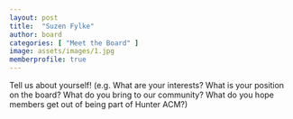 ```yaml
---
layout: post
title:  "Suzen Fylke"
author: board
categories: [ "Meet the Board" ]
image: assets/images/1.jpg
memberprofile: true
---
```


Tell us about yourself! (e.g. What are your interests? What is your position on the board? What do you bring to our community? What do you hope members get out of being part of Hunter ACM?) 